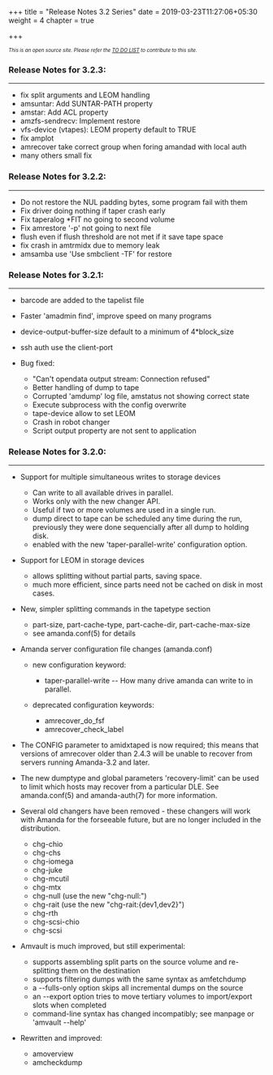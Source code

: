 +++
title = "Release Notes 3.2 Series"
date = 2019-03-23T11:27:06+05:30
weight = 4
chapter = true

+++

*<sub><sub>This is an open source site. Please refer the [TO DO LIST](/to_do) to contribute to this site.</sub></sub>*

### Release Notes for 3.2.3:
---
-   fix split arguments and LEOM handling
-   amsuntar: Add SUNTAR-PATH property
-   amstar: Add ACL property
-   amzfs-sendrecv: Implement restore
-   vfs-device (vtapes): LEOM property default to TRUE
-   fix amplot
-   amrecover take correct group when foring amandad with local auth
-   many others small fix

### Release Notes for 3.2.2:
---
-   Do not restore the NUL padding bytes, some program fail with them
-   Fix driver doing nothing if taper crash early
-   Fix taperalog \*FIT no going to second volume
-   Fix amrestore '-p' not going to next file
-   flush even if flush threshold are not met if it save tape space
-   fix crash in amtrmidx due to memory leak
-   amsamba use 'Use smbclient -TF' for restore

### Release Notes for 3.2.1:
---
* barcode are added to the tapelist file
* Faster 'amadmin find', improve speed on many programs
* device-output-buffer-size default to a minimum of 4\*block\_size
* ssh auth use the client-port
* Bug fixed:

  -   "Can't opendata output stream: Connection refused"
  -   Better handling of dump to tape
  -   Corrupted 'amdump' log file, amstatus not showing correct state
  -   Execute subprocess with the config overwrite
  -   tape-device allow to set LEOM
  -   Crash in robot changer
  -   Script output property are not sent to application

### Release Notes for 3.2.0:
---
* Support for multiple simultaneous writes to storage devices

  -   Can write to all available drives in parallel.
  -   Works only with the new changer API.
  -   Useful if two or more volumes are used in a single run.
  -   dump direct to tape can be scheduled any time during the run,
      previously they were done sequencially after all dump to holding
      disk.
  -   enabled with the new 'taper-parallel-write' configuration option.

* Support for LEOM in storage devices

  -   allows splitting without partial parts, saving space.
  -   much more efficient, since parts need not be cached on disk in most
    cases.

* New, simpler splitting commands in the tapetype section

  -   part-size, part-cache-type, part-cache-dir, part-cache-max-size
  -   see amanda.conf(5) for details

* Amanda server configuration file changes (amanda.conf)

  * new configuration keyword:

     -   taper-parallel-write -- How many drive amanda can write to in
         parallel.

  * deprecated configuration keywords:

     -   amrecover\_do\_fsf
     -   amrecover\_check\_label

* The CONFIG parameter to amidxtaped is now required; this means that
  versions of amrecover older than 2.4.3 will be unable to recover from
  servers running Amanda-3.2 and later.

* The new dumptype and global parameters 'recovery-limit' can be used to
  limit which hosts may recover from a particular DLE. See amanda.conf(5)
  and amanda-auth(7) for more information.

* Several old changers have been removed - these changers will work with
  Amanda for the forseeable future, but are no longer included in the
  distribution.

  -   chg-chio
  -   chg-chs
  -   chg-iomega
  -   chg-juke
  -   chg-mcutil
  -   chg-mtx
  -   chg-null (use the new "chg-null:")
  -   chg-rait (use the new "chg-rait:{dev1,dev2}")
  -   chg-rth
  -   chg-scsi-chio
  -   chg-scsi

* Amvault is much improved, but still experimental:

  -   supports assembling split parts on the source volume and
      re-splitting them on the destination
  -   supports filtering dumps with the same syntax as amfetchdump
  -   a --fulls-only option skips all incremental dumps on the source
  -   an --export option tries to move tertiary volumes to import/export
      slots when completed
  -   command-line syntax has changed incompatibly; see manpage or
      'amvault --help'

* Rewritten and improved:

  -   amoverview
  -   amcheckdump

